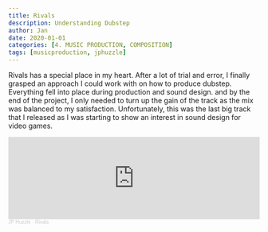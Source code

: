 ```yaml
---
title: Rivals
description: Understanding Dubstep
author: Jan
date: 2020-01-01
categories: [4. MUSIC PRODUCTION, COMPOSITION]
tags: [musicproduction, jphuzzle]
---
```

Rivals has a special place in my heart. After a lot of trial and error, I finally grasped an approach I could work with on how to produce dubstep. Everything fell into place during production and sound design. and by the end of the project, I only needed to turn up the gain of the track as the mix was balanced to my satisfaction.
Unfortunately, this was the last big track that I released as I was starting to show an interest in sound design for video games.

<iframe width="100%" height="166" scrolling="no" frameborder="no" allow="autoplay" src="https://w.soundcloud.com/player/?url=https%3A//api.soundcloud.com/tracks/656439290&color=%23ff5500&auto_play=false&hide_related=false&show_comments=true&show_user=true&show_reposts=false&show_teaser=true"></iframe><div style="font-size: 10px; color: #cccccc;line-break: anywhere;word-break: normal;overflow: hidden;white-space: nowrap;text-overflow: ellipsis; font-family: Interstate,Lucida Grande,Lucida Sans Unicode,Lucida Sans,Garuda,Verdana,Tahoma,sans-serif;font-weight: 100;"><a href="https://soundcloud.com/jphuzzle-1" title="JP Huzzle" target="_blank" style="color: #cccccc; text-decoration: none;">JP Huzzle</a> · <a href="https://soundcloud.com/jphuzzle-1/rivals" title="Rivals" target="_blank" style="color: #cccccc; text-decoration: none;">Rivals</a></div>
